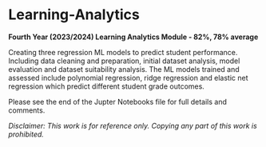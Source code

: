 # Learning-Analytics
**Fourth Year (2023/2024) Learning Analytics Module - 82%, 78% average**

Creating three regression ML models to predict student performance. Including data cleaning and preparation, initial dataset analysis, model evaluation and dataset suitability analysis. The ML models trained and assessed include polynomial regression, ridge regression and elastic net regression which predict different student grade outcomes. 

Please see the end of the Jupter Notebooks file for full details and comments.

_Disclaimer: This work is for reference only. Copying any part of this work is prohibited._
